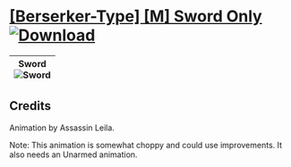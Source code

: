 # [\[Berserker-Type\] \[M\] Sword Only](./) [![Download](https://img.shields.io/badge/Download--red?style=social&logo=github)](https://minhaskamal.github.io/DownGit/#/home?url=https://github.com/Klokinator/FE-Repo/tree/main/Battle%20Animations%2FInfantry%20-%20(Axe)%20Brigs%2C%20Pirates%2C%20Zerkers%2F%5BBerserker-Type%5D%20%5BM%5D%20Sword%20Only)

| <b>Sword</b><br/><img alt="Sword" src="https://git.io/JnOoI"/> |
| :---: |

## Credits

Animation by Assassin Leila.

Note: This animation is somewhat choppy and could use improvements. It also needs an Unarmed animation.

